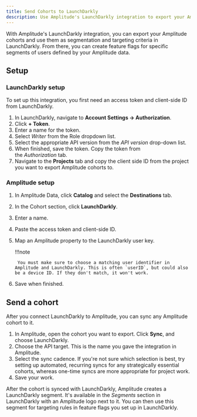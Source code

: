 ```yaml
---
title: Send Cohorts to LaunchDarkly
description: Use Amplitude's LaunchDarkly integration to export your Amplitude cohorts and use them as segmentation and targeting criteria in LaunchDarkly. From there, you can create feature flags for specific segments of users defined by your Amplitude data.
---
```


With Amplitude's LaunchDarkly integration, you can export your Amplitude cohorts and use them as segmentation and targeting criteria in LaunchDarkly. From there, you can create feature flags for specific segments of users defined by your Amplitude data.

## Setup

### LaunchDarkly setup

To set up this integration, you first need an access token and client-side ID from LaunchDarkly.

1. In LaunchDarkly, navigate to **Account Settings → Authorization**. 
2. Click **+ Token**.
3. Enter a name for the token.
4. Select *Writer* from the Role dropdown list. 
5. Select the appropriate API version from the *API version* drop-down list.
6. When finished, save the token. Copy the token from the *Authorization* tab.
7. Navigate to the **Projects** tab and copy the client side ID from the project you want to export Amplitude cohorts to.

### Amplitude setup

1. In Amplitude Data, click **Catalog** and select the **Destinations** tab.
2. In the Cohort section, click **LaunchDarkly**.
3. Enter a name. 
4. Paste the access token and client-side ID. 
5. Map an Amplitude property to the LaunchDarkly user key.

    !!!note

        You must make sure to choose a matching user identifier in Amplitude and LaunchDarkly. This is often `userID`, but could also be a device ID. If they don't match, it won't work.

6. Save when finished. 

## Send a cohort

After you connect LaunchDarkly to Amplitude, you can sync any Amplitude cohort to it.

1. In Amplitude, open the cohort you want to export. Click **Sync**, and choose LaunchDarkly.
2. Choose the API target. This is the name you gave the integration in Amplitude.
3. Select the sync cadence. If you're not sure which selection is best, try setting up automated, recurring syncs for any strategically essential cohorts, whereas one-time syncs are more appropriate for project work.
4. Save your work.

After the cohort is synced with LaunchDarkly, Amplitude creates a LaunchDarkly segment. It's available in the *Segments* section in LaunchDarkly with an Amplitude logo next to it. You can then use this segment for targeting rules in feature flags you set up in LaunchDarkly.
